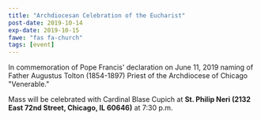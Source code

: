 ```yaml
---
title: "Archdiocesan Celebration of the Eucharist"
post-date: 2019-10-14
exp-date: 2019-10-15
fawe: "fas fa-church"
tags: [event]
---
```

In commemoration of Pope Francis' declaration on June 11, 2019 naming of Father Augustus Tolton (1854-1897) Priest of the Archdiocese of Chicago "Venerable."

Mass will be celebrated with Cardinal Blase Cupich at **St. Philip Neri (2132 East 72nd Street, Chicago, IL 60646)** at 7:30 p.m.